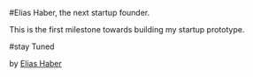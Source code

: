 #Elias Haber, the next startup founder.

This is the first milestone towards building my startup prototype.

#stay Tuned

by [Elias Haber](https://github.com/eliashaber03/Pinteresting)